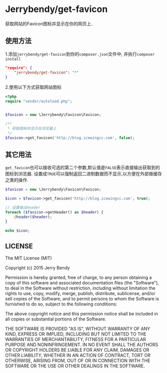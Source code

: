 # Jerrybendy/get-favicon

获取网站的Favicon图标并显示在你的网页上.

## 使用方法

1.添加`jerrybendy/get-favicon`到你的`composer.json`文件中, 并执行`composer install`

```json
"require": {
    "jerrybendy/get-favicon": "*"
}
```


2.使用以下方式获取网站图标

```php
<?php
require "vendor/autoload.php";


$favicon = new \Jerrybendy\Favicon\Favicon;

/**
 * 获取图标并显示在浏览器上
 */
$favicon->get_favicon('http://blog.icewingcc.com', false);

```


## 其它用法

`get_favicon`也可以接收可选的第二个参数,默认值是`FALSE`表示直接输出获取到的图标到浏览器. 设置成`TRUE`可以强制返回二进制数据而不显示,以方便在外部做缓存之类的操作.

```php
$favicon = new \Jerrybendy\Favicon\Favicon;

$icon = $favicon->get_favicon('http://blog.icewingcc.com', true);

// 设置输出header
foreach ($favicon->getHeader() as $header) {
    @header($header);
}

echo $icon;
```

## LICENSE

The MIT License (MIT)

Copyright (c) 2015 Jerry Bendy

Permission is hereby granted, free of charge, to any person obtaining a copy
of this software and associated documentation files (the "Software"), to deal
in the Software without restriction, including without limitation the rights
to use, copy, modify, merge, publish, distribute, sublicense, and/or sell
copies of the Software, and to permit persons to whom the Software is
furnished to do so, subject to the following conditions:

The above copyright notice and this permission notice shall be included in all
copies or substantial portions of the Software.

THE SOFTWARE IS PROVIDED "AS IS", WITHOUT WARRANTY OF ANY KIND, EXPRESS OR
IMPLIED, INCLUDING BUT NOT LIMITED TO THE WARRANTIES OF MERCHANTABILITY,
FITNESS FOR A PARTICULAR PURPOSE AND NONINFRINGEMENT. IN NO EVENT SHALL THE
AUTHORS OR COPYRIGHT HOLDERS BE LIABLE FOR ANY CLAIM, DAMAGES OR OTHER
LIABILITY, WHETHER IN AN ACTION OF CONTRACT, TORT OR OTHERWISE, ARISING FROM,
OUT OF OR IN CONNECTION WITH THE SOFTWARE OR THE USE OR OTHER DEALINGS IN THE
SOFTWARE.

